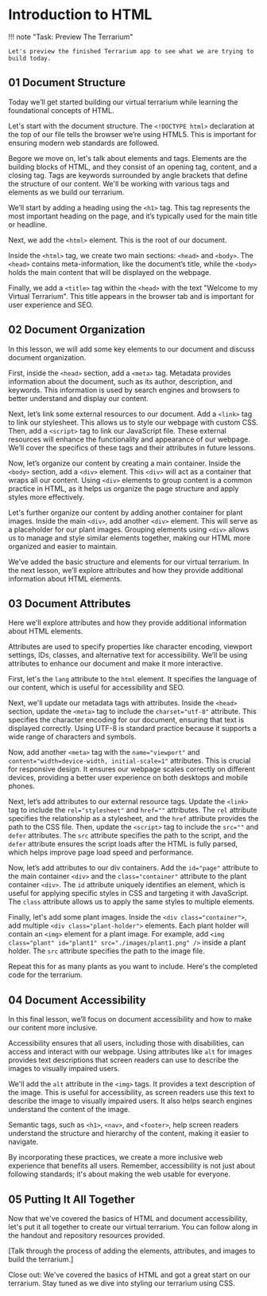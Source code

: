 # Introduction to HTML


!!! note "Task: Preview The Terrarium"

    Let's preview the finished Terrarium app to see what we are trying to build today.

## 01 Document Structure

Today we’ll get started building our virtual terrarium while learning the foundational concepts of HTML.

Let's start with the document structure. The `<!DOCTYPE html>` declaration at the top of our file tells the browser we’re using HTML5. This is important for ensuring modern web standards are followed.

Begore we move on, let's talk about elements and tags. Elements are the building blocks of HTML, and they consist of an opening tag, content, and a closing tag. Tags are keywords surrounded by angle brackets that define the structure of our content. We'll be working with various tags and elements as we build our terrarium.

We’ll start by adding a heading using the `<h1>` tag. This tag represents the most important heading on the page, and it’s typically used for the main title or headline.

Next, we add the `<html>` element. This is the root of our document.

Inside the `<html>` tag, we create two main sections: `<head>` and `<body>`. The `<head>` contains meta-information, like the document’s title, while the `<body>` holds the main content that will be displayed on the webpage.

Finally, we add a `<title>` tag within the `<head>` with the text "Welcome to my Virtual Terrarium". This title appears in the browser tab and is important for user experience and SEO.

## 02 Document Organization

In this lesson, we will add some key elements to our document and discuss document organization.

First, inside the `<head>` section, add a `<meta>` tag. Metadata provides information about the document, such as its author, description, and keywords. This information is used by search engines and browsers to better understand and display our content.

Next, let’s link some external resources to our document. Add a `<link>` tag to link our stylesheet. This allows us to style our webpage with custom CSS. Then, add a `<script>` tag to link our JavaScript file. These external resources will enhance the functionality and appearance of our webpage. We’ll cover the specifics of these tags and their attributes in future lessons.

Now, let’s organize our content by creating a main container. Inside the `<body>` section, add a `<div>` element. This `<div>` will act as a container that wraps all our content. Using `<div>` elements to group content is a common practice in HTML, as it helps us organize the page structure and apply styles more effectively.

Let's further organize our content by adding another container for plant images. Inside the main `<div>`, add another `<div>` element. This will serve as a placeholder for our plant images. Grouping elements using `<div>` allows us to manage and style similar elements together, making our HTML more organized and easier to maintain.

We’ve added the basic structure and elements for our virtual terrarium. In the next lesson, we’ll explore attributes and how they provide additional information about HTML elements.

## 03 Document Attributes

Here we'll explore attributes and how they provide additional information about HTML elements.

Attributes are used to specify properties like character encoding, viewport settings, IDs, classes, and alternative text for accessibility. We’ll be using attributes to enhance our document and make it more interactive.

First, let's the `lang` attribute to the `html` element. It specifies the language of our content, which is useful for accessibility and SEO.

Next, we'll update our metadata tags with attributes. Inside the `<head>` section, update the `<meta>` tag to include the `charset="utf-8"` attribute. This specifies the character encoding for our document, ensuring that text is displayed correctly. Using UTF-8 is standard practice because it supports a wide range of characters and symbols.

Now, add another `<meta>` tag with the `name="viewport"` and `content="width=device-width, initial-scale=1"` attributes. This is crucial for responsive design. It ensures our webpage scales correctly on different devices, providing a better user experience on both desktops and mobile phones.

Next, let’s add attributes to our external resource tags. Update the `<link>` tag to include the `rel="stylesheet"` and `href=""` attributes. The `rel` attribute specifies the relationship as a stylesheet, and the `href` attribute provides the path to the CSS file. Then, update the `<script>` tag to include the `src=""` and `defer` attributes. The `src` attribute specifies the path to the script, and the `defer` attribute ensures the script loads after the HTML is fully parsed, which helps improve page load speed and performance.

Now, let’s add attributes to our div containers. Add the `id="page"` attribute to the main container `<div>` and the `class="container"` attribute to the plant container `<div>`. The `id` attribute uniquely identifies an element, which is useful for applying specific styles in CSS and targeting it with JavaScript. The `class` attribute allows us to apply the same styles to multiple elements.

Finally, let's add some plant images. Inside the `<div class="container">`, add multiple `<div class="plant-holder">` elements. Each plant holder will contain an `<img>` element for a plant image. For example, add `<img class="plant" id="plant1" src="./images/plant1.png" />` inside a plant holder. The `src` attribute specifies the path to the image file.

Repeat this for as many plants as you want to include. Here's the completed code for the terrarium.

## 04 Document Accessibility

In this final lesson, we’ll focus on document accessibility and how to make our content more inclusive.

Accessibility ensures that all users, including those with disabilities, can access and interact with our webpage. Using attributes like `alt` for images provides text descriptions that screen readers can use to describe the images to visually impaired users.

We'll add the `alt` attribute in the `<img>` tags. It provides a text description of the image. This is useful for accessibility, as screen readers use this text to describe the image to visually impaired users. It also helps search engines understand the content of the image.

Semantic tags, such as `<h1>`, `<nav>`, and `<footer>`, help screen readers understand the structure and hierarchy of the content, making it easier to navigate.

By incorporating these practices, we create a more inclusive web experience that benefits all users. Remember, accessibility is not just about following standards; it's about making the web usable for everyone.

## 05 Putting It All Together

Now that we've covered the basics of HTML and document accessibility, let's put it all together to create our virtual terrarium. You can follow along in the handout and repository resources provided.

[Talk through the process of adding the elements, attributes, and images to build the terrarium.]

Close out:
We've covered the basics of HTML and got a great start on our terrarium. Stay tuned as we dive into styling our terrarium using CSS.
